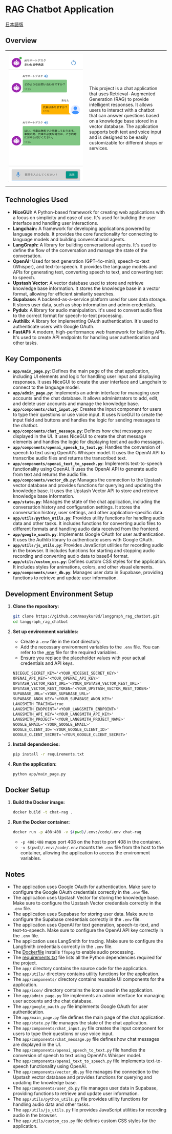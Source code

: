 # RAG Chatbot Application
[日本語版](README_ja.md)
## Overview

<table style="width:100%">
  <tr>
    <td style="width:50%; padding:10px;">
      <img src="screenshot.png" alt="Screenshot of the Chat Application" style="width:100%">
    </td>
    <td style="width:50%; padding:10px;">
      This project is a chat application that uses Retrieval-Augmented Generation (RAG) to provide intelligent responses. It allows users to interact with a chatbot that can answer questions based on a knowledge base stored in a vector database. The application supports both text and voice input and is designed to be easily customizable for different shops or services.
    </td>
  </tr>
</table>

## Technologies Used

*   **NiceGUI:** A Python-based framework for creating web applications with a focus on simplicity and ease of use. It's used for building the user interface and handling user interactions.
*   **Langchain:** A framework for developing applications powered by language models. It provides the core functionality for connecting to language models and building conversational agents.
*   **LangGraph:** A library for building conversational agents. It's used to define the flow of the conversation and manage the state of the conversation.
*   **OpenAI:** Used for text generation (GPT-4o-mini), speech-to-text (Whisper), and text-to-speech. It provides the language models and APIs for generating text, converting speech to text, and converting text to speech.
*   **Upstash Vector:** A vector database used to store and retrieve knowledge base information. It stores the knowledge base in a vector format, allowing for efficient similarity searches.
*   **Supabase:** A backend-as-a-service platform used for user data storage. It stores user data, such as shop information and admin credentials.
*   **Pydub:** A library for audio manipulation. It's used to convert audio files to the correct format for speech-to-text processing.
*   **Authlib:** A library for implementing OAuth authentication. It's used to authenticate users with Google OAuth.
*   **FastAPI:** A modern, high-performance web framework for building APIs. It's used to create API endpoints for handling user authentication and other tasks.

## Key Components

*   **`app/main_page.py`**: Defines the main page of the chat application, including UI elements and logic for handling user input and displaying responses. It uses NiceGUI to create the user interface and Langchain to connect to the language model.
*   **`app/admin_page.py`**: Implements an admin interface for managing user accounts and the chat database. It allows administrators to add, edit, and delete user accounts and manage the knowledge base.
*   **`app/components/chat_input.py`**: Creates the input component for users to type their questions or use voice input. It uses NiceGUI to create the input field and buttons and handles the logic for sending messages to the chatbot.
*   **`app/components/chat_message.py`**: Defines how chat messages are displayed in the UI. It uses NiceGUI to create the chat message elements and handles the logic for displaying text and audio messages.
*   **`app/components/openai_speech_to_text.py`**: Handles the conversion of speech to text using OpenAI's Whisper model. It uses the OpenAI API to transcribe audio files and returns the transcribed text.
*   **`app/components/openai_text_to_speech.py`**: Implements text-to-speech functionality using OpenAI. It uses the OpenAI API to generate audio from text and returns the audio file.
*   **`app/components/vector_db.py`**: Manages the connection to the Upstash vector database and provides functions for querying and updating the knowledge base. It uses the Upstash Vector API to store and retrieve knowledge base information.
*   **`app/state.py`**: Manages the state of the chat application, including the conversation history and configuration settings. It stores the conversation history, user settings, and other application-specific data.
*   **`app/utils/python_utils.py`**: Provides utility functions for handling audio data and other tasks. It includes functions for converting audio files to different formats and handling audio data received from the frontend.
*   **`app/google_oauth.py`**: Implements Google OAuth for user authentication. It uses the Authlib library to authenticate users with Google OAuth.
*   **`app/utils/js_utils.py`**: Provides JavaScript utilities for recording audio in the browser. It includes functions for starting and stopping audio recording and converting audio data to base64 format.
*   **`app/utils/custom_css.py`**: Defines custom CSS styles for the application. It includes styles for animations, colors, and other visual elements.
*   **`app/components/user_db.py`**: Manages user data in Supabase, providing functions to retrieve and update user information.

## Development Environment Setup

1.  **Clone the repository:**

    ```bash
    git clone https://github.com/masykur8d/langgraph_rag_chatbot.git
    cd langgraph_rag_chatbot
    ```

2.  **Set up environment variables:**

    *   Create a `.env` file in the root directory.
    *   Add the necessary environment variables to the `.env` file. You can refer to the [.env](.env) file for the required variables.
    *   Ensure you replace the placeholder values with your actual credentials and API keys.

    ```
    NICEGUI_SECRET_KEY='<YOUR_NICEGUI_SECRET_KEY>'
    OPENAI_API_KEY='<YOUR_OPENAI_API_KEY>'
    UPSTASH_VECTOR_REST_URL='<YOUR_UPSTASH_VECTOR_REST_URL>'
    UPSTASH_VECTOR_REST_TOKEN='<YOUR_UPSTASH_VECTOR_REST_TOKEN>'
    SUPABASE_URL='<YOUR_SUPABASE_URL>'
    SUPABASE_ANON_KEY='<YOUR_SUPABASE_ANON_KEY>'
    LANGSMITH_TRACING=true
    LANGSMITH_ENDPOINT='<YOUR_LANGSMITH_ENDPOINT>'
    LANGSMITH_API_KEY='<YOUR_LANGSMITH_API_KEY>'
    LANGSMITH_PROJECT='<YOUR_LANGSMITH_PROJECT_NAME>'
    GOOGLE_EMAIL='<YOUR_GOOGLE_EMAIL>'
    GOOGLE_CLIENT_ID='<YOUR_GOOGLE_CLIENT_ID>'
    GOOGLE_CLIENT_SECRET='<YOUR_GOOGLE_CLIENT_SECRET>'
    ```

3.  **Install dependencies:**

    ```bash
    pip install -r requirements.txt
    ```

4.  **Run the application:**

    ```bash
    python app/main_page.py
    ```

## Docker Setup

1.  **Build the Docker image:**

    ```bash
    docker build -t chat-rag .
    ```

2.  **Run the Docker container:**

    ```bash
    docker run -p 408:408 -v $(pwd)/.env:/code/.env chat-rag
    ```

    *   `-p 408:408` maps port 408 on the host to port 408 in the container.
    *   `-v $(pwd)/.env:/code/.env` mounts the `.env` file from the host to the container, allowing the application to access the environment variables.

## Notes

*   The application uses Google OAuth for authentication. Make sure to configure the Google OAuth credentials correctly in the `.env` file.
*   The application uses Upstash Vector for storing the knowledge base. Make sure to configure the Upstash Vector credentials correctly in the `.env` file.
*   The application uses Supabase for storing user data. Make sure to configure the Supabase credentials correctly in the `.env` file.
*   The application uses OpenAI for text generation, speech-to-text, and text-to-speech. Make sure to configure the OpenAI API key correctly in the `.env` file.
*   The application uses LangSmith for tracing. Make sure to configure the LangSmith credentials correctly in the `.env` file.
*   The [Dockerfile](Dockerfile) installs `ffmpeg` to enable audio processing.
*   The [requirements.txt](requirements.txt) file lists all the Python dependencies required for the project.
*   The `app/` directory contains the source code for the application.
*   The `app/utils/` directory contains utility functions for the application.
*   The `app/components/` directory contains reusable UI components for the application.
*   The `app/icon/` directory contains the icons used in the application.
*   The `app/admin_page.py` file implements an admin interface for managing user accounts and the chat database.
*   The `app/google_oauth.py` file implements Google OAuth for user authentication.
*   The `app/main_page.py` file defines the main page of the chat application.
*   The `app/state.py` file manages the state of the chat application.
*   The `app/components/chat_input.py` file creates the input component for users to type their questions or use voice input.
*   The `app/components/chat_message.py` file defines how chat messages are displayed in the UI.
*   The `app/components/openai_speech_to_text.py` file handles the conversion of speech to text using OpenAI's Whisper model.
*   The `app/components/openai_text_to_speech.py` file implements text-to-speech functionality using OpenAI.
*   The `app/components/vector_db.py` file manages the connection to the Upstash vector database and provides functions for querying and updating the knowledge base.
*   The `app/components/user_db.py` file manages user data in Supabase, providing functions to retrieve and update user information.
*   The `app/utils/python_utils.py` file provides utility functions for handling audio data and other tasks.
*   The `app/utils/js_utils.py` file provides JavaScript utilities for recording audio in the browser.
*   The `app/utils/custom_css.py` file defines custom CSS styles for the application.
